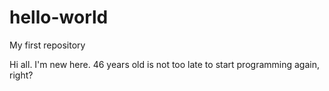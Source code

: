 # hello-world
My first repository

Hi all.
I'm new here.
46 years old is not too late to start programming again, right?
